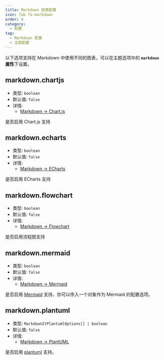 ```yaml
---
title: Markdown 图表配置
icon: fab fa-markdown
order: 4
category:
  - 配置
tag:
  - Markdown 配置
  - 主题配置
---
```


以下选项支持在 Markdown 中使用不同的图表，可以在主题选项中的 **`markdown` 属性**下设置。

<!-- more -->

## markdown.chartjs

- 类型: `boolean`
- 默认值: `false`
- 详情:
  - [Markdown → Chart.js](../../guide/markdown/chart/chartjs.md)

是否启用 Chart.js 支持

## markdown.echarts

- 类型: `boolean`
- 默认值: `false`
- 详情:
  - [Markdown → ECharts](../../guide/markdown/chart/echarts.md)

是否启用 ECharts 支持

## markdown.flowchart

- 类型: `boolean`
- 默认值: `false`
- 详情:
  - [Markdown → Flowchart](../../guide/markdown/chart/flowchart.md)

是否启用流程图支持

## markdown.mermaid

- 类型: `boolean`
- 默认值: `false`
- 详情:
  - [Markdown → Mermaid](../../guide/markdown/chart/mermaid.md)

是否启用 [Mermaid](https://mermaid.js.org/) 支持，你可以传入一个对象作为 Mermaid 的配置选项。

## markdown.plantuml

- 类型: `MarkdownItPlantumlOptions[] | boolean`
- 默认值: `false`
- 详情:
  - [Markdown → PlantUML](../../guide/markdown/chart/plantuml.md)

是否启用 [plantuml](https://plantuml.com/zh/) 支持。

